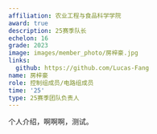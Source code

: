 ```yaml
---
affiliation: 农业工程与食品科学学院
award: true
description: 25赛季队长
echelon: 16
grade: 2023
image: images/member_photo/房梓豪.jpg
links:
  github: https://github.com/Lucas-Fang
name: 房梓豪
role: 控制组成员/电路组成员
time: '25'
type: 25赛季团队负责人
---
```


个人介绍，啊啊啊，测试。
